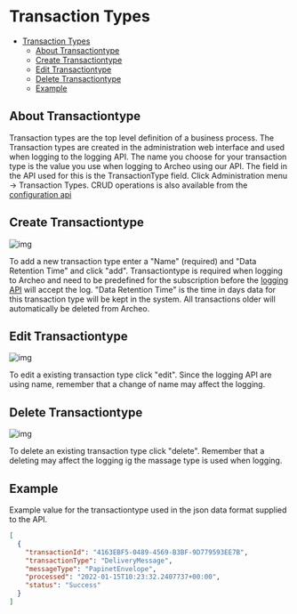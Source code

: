 # Transaction Types

- [Transaction Types](#transaction-types)
  - [About Transactiontype](#about-transactiontype)
  - [Create Transactiontype](#create-transactiontype)
  - [Edit Transactiontype](#edit-transactiontype)
  - [Delete Transactiontype](#delete-transactiontype)
  - [Example](#example)

## About Transactiontype

Transaction types are the top level definition of a business process. The Transaction types are created in the administration web interface and used when logging to the logging API. The name you choose for your transaction type is the value you use when logging to Archeo using our API. The field in the API used for this is the TransactionType field.
Click Administration menu → Transaction Types. CRUD operations is also available from the [configuration api](../Archeo%20API/Archeo%20Configuration%20API.md) 

## Create Transactiontype

![img](https://archeodocstorage.blob.core.windows.net/images/Configuration-TransactionType-New.png)

To add a new transaction type enter a "Name" (required) and "Data Retention Time" and click "add". Transactiontype is required when logging to Archeo and need to be predefined for the subscription before the [logging API](../Archeo%20API/Archeo%20Logging%20API.md)  will accept the log. "Data Retention Time" is the time in days data for this transaction type will be kept in the system. All transactions older will automatically be deleted from Archeo.

## Edit Transactiontype

![img](https://archeodocstorage.blob.core.windows.net/images/Configuration-Messagetype-Edit.png)

To edit a existing transaction type  click "edit". Since the logging API are using name, remember that a change of name may affect the logging.

## Delete Transactiontype

![img](https://archeodocstorage.blob.core.windows.net/images/Configuration-Messagetype-Delete.png)

To delete an existing transaction type  click "delete". Remember that a deleting may affect the logging ig the massage type is used when logging.

## Example

Example value for the transactiontype used in the json data format supplied to the API.

```json
[
  {
    "transactionId": "4163EBF5-0489-4569-B3BF-9D779593EE7B",
    "transactionType": "DeliveryMessage",
    "messageType": "PapinetEnvelope",   
    "processed": "2022-01-15T10:23:32.2407737+00:00",   
    "status": "Success"
  }
]
```
